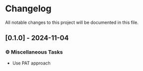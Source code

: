 # Changelog

All notable changes to this project will be documented in this file.

## [0.1.0] - 2024-11-04

### ⚙️ Miscellaneous Tasks

- Use PAT approach

<!-- generated by git-cliff -->
